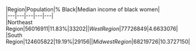 |Region|Population|% Black|Median income of black women|  
|---|---|---|---|---|  
|Northeast Region|56016911|11.83%|$33202|  
|West Region|77726849|4.66%|$33076|  
|South Region|124605822|19.19%|$29156|  
|Midwest Region|68219726|10.37%|$27150|  
